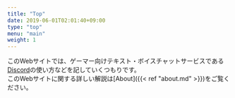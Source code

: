```yaml
---
title: "Top"
date: 2019-06-01T02:01:40+09:00
type: "top"
menu: "main"
weight: 1
---
```


このWebサイトでは、ゲーマー向けテキスト・ボイスチャットサービスである[Discord](http://discordapp.com/)の使い方などを記していくつもりです。  
このWebサイトに関する詳しい解説は[About]({{< ref "about.md" >}})をご覧ください。
